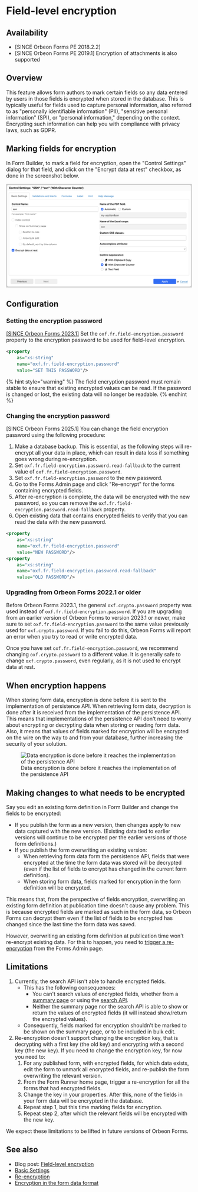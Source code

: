 # Field-level encryption

## Availability

- [SINCE Orbeon Forms PE 2018.2.2]
- [SINCE Orbeon Forms PE 2019.1] Encryption of attachments is also supported

## Overview

This feature allows form authors to mark certain fields so any data entered by users in those fields is encrypted when stored in the database. This is typically useful for fields used to capture personal information, also referred to as "personally identifiable information" (PII), "sensitive personal information" (SPI), or "personal information," depending on the context. Encrypting such information can help you with compliance with privacy laws, such as GDPR.

## Marking fields for encryption

In Form Builder, to mark a field for encryption, open the "Control Settings" dialog for that field, and click on the "Encrypt data at rest" checkbox, as done in the screenshot below.

![Checkbox to mark field for encryption](images/field-level-encryption-ssn.png)

## Configuration

### Setting the encryption password 

[\[SINCE Orbeon Forms 2023.1\]](/release-notes/orbeon-forms-2023.1.md) Set the `oxf.fr.field-encryption.password` property to the encryption password to be used for field-level encryption.

```xml
<property
	as="xs:string"
	name="oxf.fr.field-encryption.password"
	value="SET THIS PASSWORD"/>
```

{% hint style="warning" %}
The field encryption password must remain stable to ensure that existing encrypted values can be read. If the password is changed or lost, the existing data will no longer be readable.
{% endhint %}

### Changing the encryption password 
 
[SINCE Orbeon Forms 2025.1] You can change the field encryption password using the following procedure:

1. Make a database backup. This is essential, as the following steps will re-encrypt all your data in place, which can result in data loss if something goes wrong during re-encryption.  
2. Set `oxf.fr.field-encryption.password.read-fallback` to the current value of `oxf.fr.field-encryption.password`.  
3. Set `oxf.fr.field-encryption.password` to the new password.  
4. Go to the Forms Admin page and click "Re-encrypt" for the forms containing encrypted fields.  
5. After re-encryption is complete, the data will be encrypted with the new password, so you can remove the `oxf.fr.field-encryption.password.read-fallback` property.  
6. Open existing data that contains encrypted fields to verify that you can read the data with the new password.

```xml
<property
	as="xs:string"
	name="oxf.fr.field-encryption.password"
	value="NEW PASSWORD"/>
<property
	as="xs:string"
	name="oxf.fr.field-encryption.password.read-fallback"
	value="OLD PASSWORD"/>
```

### Upgrading from Orbeon Forms 2022.1 or older

Before Orbeon Forms 2023.1, the general `oxf.crypto.password` property was used instead of `oxf.fr.field-encryption.password`. If you are upgrading from an earlier version of Orbeon Forms to version 2023.1 or newer, make sure to set `oxf.fr.field-encryption.password` to the same value previously used for `oxf.crypto.password`. If you fail to do this, Orbeon Forms will report an error when you try to read or write encrypted data.

Once you have set `oxf.fr.field-encryption.password`, we recommend changing `oxf.crypto.password` to a different value. It is generally safe to change `oxf.crypto.password`, even regularly, as it is not used to encrypt data at rest.

## When encryption happens

When storing form data, encryption is done before it is sent to the implementation of persistence API. When retrieving form data, decryption is done after it is received from the implementation of the persistence API. This means that implementations of the persistence API don't need to worry about encrypting or decrypting data when storing or reading form data. Also, it means that values of fields marked for encryption will be encrypted on the wire on the way to and from your database, further increasing the security of your solution.

<figure>
    <img alt="Data encryption is done before it reaches the implementation of the persistence API" src="images/field-level-encryption-when.png" width="520">
    <figcaption>Data encryption is done before it reaches the implementation of the persistence API</figcaption>
</figure>

## Making changes to what needs to be encrypted

Say you edit an existing form definition in Form Builder and change the fields to be encrypted:

- If you publish the form as a new version, then changes apply to new data captured with the new version. (Existing data tied to earlier versions will continue to be encrypted per the earlier versions of those form definitions.)
- If you publish the form overwriting an existing version:
    - When retrieving form data form the persistence API, fields that were encrypted at the time the form data was stored will be decrypted (even if the list of fields to encrypt has changed in the current form definition).
    - When storing form data, fields marked for encryption in the form definition will be encrypted.

This means that, from the perspective of fields encryption, overwriting an existing form definition at publication time doesn't cause any problem. This is because encrypted fields are marked as such in the form data, so Orbeon Forms can decrypt them even if the list of fields to be encrypted has changed since the last time the form data was saved.

However, overwriting an existing form definition at publication time won't re-encrypt existing data. For this to happen, you need to [trigger a re-encryption](/form-runner/feature/forms-admin-page.md#re-encryption) from the Forms Admin page.

## Limitations

1. Currently, the search API isn't able to handle encrypted fields.
	- This has the following consequences:
		- You can't search values of encrypted fields, whether from a [summary page](summary-page.md) or using the [search API](../form-runner/api/persistence/search.md).
		- Neither the summary page nor the search API is able to show or return the values of encrypted fields (it will instead show/return the encrypted values).
	- Consequently, fields marked for encryption shouldn't be marked to be shown on the summary page, or to be included in bulk edit.
2. Re-encryption doesn't support changing the encryption key, that is decrypting with a first key (the old key) and encrypting with a second key (the new key). If you need to change the encryption key, for now you need to:
	1. For any published form, with encrypted fields, for which data exists, edit the form to unmark all encrypted fields, and re-publish the form overwriting the relevant version.
	2. From the Form Runner home page, trigger a re-encryption for all the forms that had encrypted fields.
	3. Change the key in your properties. After this, none of the fields in your form data will be encrypted in the database.
	4. Repeat step 1, but this time marking fields for encryption.
	5. Repeat step 2, after which the relevant fields will be encrypted with the new key.

We expect these limitations to be lifted in future versions of Orbeon Forms.

## See also 

- Blog post: [Field-level encryption](https://blog.orbeon.com/2019/04/field-level-encryption.html)
- [Basic Settings](/form-builder/control-settings.md)
- [Re-encryption](/form-runner/feature/forms-admin-page.md#re-encryption)
- [Encryption in the form data format](/form-runner/data-format/form-data.md#encryption)
